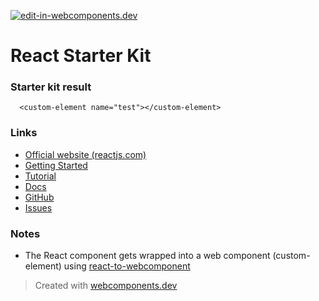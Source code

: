 [![edit-in-webcomponents.dev](https://webcomponents.dev/assets/ext/edit_in_wcd.svg)](https://webcomponents.dev/edit/F57S4r3ATluLdvgtqmkI)
# React Starter Kit

### Starter kit result

```showcase
  <custom-element name="test"></custom-element>
```

### Links

- [Official website (reactjs.com)](https://reactjs.org)
- [Getting Started](https://reactjs.org/docs/getting-started.html)
- [Tutorial](https://reactjs.org/tutorial/tutorial.html)
- [Docs](https://reactjs.org/docs/react-api.html)
- [GitHub](https://github.com/facebook/react)
- [Issues](https://github.com/facebook/react/issues)

### Notes

- The React component gets wrapped into a web component (custom-element) using [react-to-webcomponent](https://github.com/bitovi/react-to-webcomponent)

> Created with [webcomponents.dev](https://webcomponents.dev)
